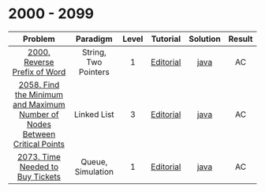 # 2000 - 2099

|                                                                                      Problem                                                                                      |       Paradigm       | Level |                                                          Tutorial                                                          |                                         Solution                                         | Result |
| :-------------------------------------------------------------------------------------------------------------------------------------------------------------------------------: | :------------------: | :---: | :------------------------------------------------------------------------------------------------------------------------: | :--------------------------------------------------------------------------------------: | :----: |
|                                               [2000. Reverse Prefix of Word](https://leetcode.com/problems/reverse-prefix-of-word/)                                               | String, Two Pointers |   1   |                        [Editorial](https://leetcode.com/problems/reverse-prefix-of-word/editorial/)                        |                        [java](./2000_Reverse_Prefix_of_Word.java)                        |   AC   |
| [2058. Find the Minimum and Maximum Number of Nodes Between Critical Points](https://leetcode.com/problems/find-the-minimum-and-maximum-number-of-nodes-between-critical-points/) |     Linked List      |   3   | [Editorial](https://leetcode.com/problems/find-the-minimum-and-maximum-number-of-nodes-between-critical-points/editorial/) | [java](./2058_Find_the_Minimum_and_Maximum_Number_of_Nodes_Between_Critical_Points.java) |   AC   |
|                                           [2073. Time Needed to Buy Tickets](https://leetcode.com/problems/time-needed-to-buy-tickets/)                                           |  Queue, Simulation   |   1   |                      [Editorial](https://leetcode.com/problems/time-needed-to-buy-tickets/editorial/)                      |                      [java](./2073_Time_Needed_to_Buy_Tickets.java)                      |   AC   |

